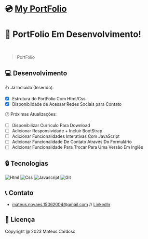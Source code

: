 # 💿 [My PortFolio](https://mateuscardoso.netlify.app/)

<h1>🔎 PortFolio Em Desenvolvimento!</h1> <br>

> PortFolio

## 💻 Desenvolvimento

👍 Já Incluído (Inserido):
- [x] Estrutura do PortFolio Com Html/Css
- [x] Disponibildade de Acessar Redes Sociais para Contato

🕑 Próximas Atualizações:
- [ ] Disponibilizar Currículo Para Download
- [ ] Adicionar Responsividade + Incluir BootStrap
- [ ] Adicionar Funcionalidades Interativas Com JavaScript
- [ ] Adicionar Funcionalidade De Contato Através Do Formulário
- [ ] Adicionar Funcionalidade Para Trocar Para Uma Versão Em Inglês

## 🔒 Tecnologias
![Html](https://img.shields.io/badge/HTML5-E34F26?style=for-the-badge&logo=html5&logoColor=white)
![Css](https://img.shields.io/badge/CSS3-1572B6?style=for-the-badge&logo=css3&logoColor=white)
![Javascript](https://img.shields.io/badge/JavaScript-F7DF1E?style=for-the-badge&logo=javascript&logoColor=black)
![Git](https://img.shields.io/badge/GIT-E44C30?style=for-the-badge&logo=git&logoColor=white)

## 📞 Contato
- mateus.novaes.15062004@gmail.com // [LinkedIn](https://www.linkedin.com/in/mateus-cardoso-b60576291/)  

## 📑 Licença

Copyright @ 2023 Mateus Cardoso